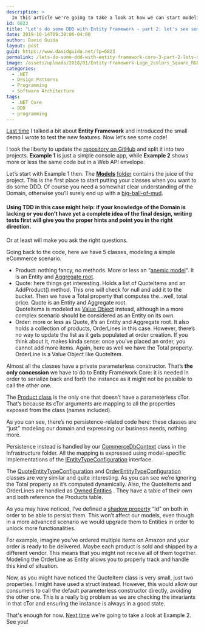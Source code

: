 ```yaml
---
description: >
  In this article we're going to take a look at how we can start modeling our classes and express our Domain and store our data using Entity Framework.
id: 6823
title: "Let's do some DDD with Entity Framework - part 2: let's see some code!"
date: 2019-10-14T09:30:06-04:00
author: David Guida
layout: post
guid: https://www.davidguida.net/?p=6823
permalink: /lets-do-some-ddd-with-entity-framework-core-3-part-2-lets-see-some-code/
image: /assets/uploads/2018/01/Entity-Framework-Logo_2colors_Square_RGB-591x360.png
categories:
  - .NET
  - Design Patterns
  - Programming
  - Software Architecture
tags:
  - .NET Core
  - DDD
  - programming
---
```

<a rel="noreferrer noopener" aria-label="Last time (opens in a new tab)" href="/lets-do-some-ddd-with-entity-framework-core-3/" target="_blank">Last time</a> I talked a bit about **Entity Framework** and introduced the small demo I wrote to test the new features. Now let&#8217;s see some code!

I took the liberty to update the <a rel="noreferrer noopener" aria-label="repository on GitHub (opens in a new tab)" href="https://github.com/mizrael/EFCoreCommerceDemo" target="_blank">repository on GitHub</a> and split it into two projects. **Example 1** is just a simple console app, while **Example 2** shows more or less the same code but in a Web API envelope.

Let&#8217;s start with Example 1 then. The **<a rel="noreferrer noopener" aria-label=" (opens in a new tab)" href="https://github.com/mizrael/EFCoreCommerceDemo/tree/master/EFCoreCommerceDemo.Example1/EFCoreCommerceDemo.Example1/Models" target="_blank">Models</a>** <a rel="noreferrer noopener" aria-label=" (opens in a new tab)" href="https://github.com/mizrael/EFCoreCommerceDemo/tree/master/EFCoreCommerceDemo.Example1/EFCoreCommerceDemo.Example1/Models" target="_blank">folder</a> contains the juice of the project. This is the first place to start putting your classes when you want to do some DDD. Of course you need a somewhat clear understanding of the Domain, otherwise you&#8217;ll surely end up with a <a rel="noreferrer noopener" aria-label="big-ball-of-mud (opens in a new tab)" href="https://en.wikipedia.org/wiki/Big_ball_of_mud" target="_blank">big-ball-of-mud</a>.

#### Using TDD in this case might help: if your knowledge of the Domain is lacking or you don&#8217;t have yet a complete idea of the final design, writing tests first will give you the proper hints and point you in the right direction.

Or at least will make you ask the right questions.

Going back to the code, here we have 5 classes, modeling a simple eCommerce scenario:

  * Product: nothing fancy, no methods. More or less an &#8220;<a rel="noreferrer noopener" aria-label=" (opens in a new tab)" href="https://martinfowler.com/bliki/AnemicDomainModel.html" target="_blank">anemic model</a>&#8220;. It is an Entity and <a rel="noreferrer noopener" href="https://martinfowler.com/bliki/DDD_Aggregate.html" target="_blank">Aggregate root</a>.
  * Quote: here things get interesting. Holds a list of QuoteItems and an AddProduct() method. This one will check for null and add it to the bucket. Then we have a Total property that computes the&#8230;well, total price. Quote is an Entity and Aggregate root.  
    QuoteItems is modeled as <a href="https://martinfowler.com/bliki/ValueObject.html" target="_blank" rel="noreferrer noopener" aria-label=" (opens in a new tab)">Value Object</a> instead, although in a more complex scenario should be considered as an Entity on its own.
  * Order: more or less as Quote, it&#8217;s an Entity and Aggregate root. It also holds a collection of products, OrderLines in this case. However, there&#8217;s no way to update the list as it gets populated at order creation. If you think about it, makes kinda sense: once you&#8217;ve placed an order, you cannot add more items. Again, here as well we have the Total property.  
    OrderLine is a Value Object like QuoteItem.

Almost all the classes have a private parameterless constructor. That&#8217;s **the only concession** we have to do to Entity Framework Core: it is needed in order to serialize back and forth the instance as it might not be possible to call the other one. 

The <a href="https://github.com/mizrael/EFCoreCommerceDemo/blob/master/EFCoreCommerceDemo.Example1/EFCoreCommerceDemo.Example1/Models/Product.cs" target="_blank" rel="noreferrer noopener" aria-label="Product class (opens in a new tab)">Product class</a> is the only one that doesn&#8217;t have a parameterless cTor. That&#8217;s because its cTor arguments are mapping to all the properties exposed from the class (names included).

As you can see, there&#8217;s no persistence-related code here: these classes are &#8220;just&#8221; modeling our domain and expressing our business needs, nothing more. 

Persistence instead is handled by our <a rel="noreferrer noopener" aria-label=" (opens in a new tab)" href="https://github.com/mizrael/EFCoreCommerceDemo/blob/master/EFCoreCommerceDemo.Example1/EFCoreCommerceDemo.Example1/Infrastructure/CommerceDbContext.cs" target="_blank">CommerceDbContext</a> class in the Infrastructure folder. All the mapping is expressed using model-specific implementations of the <a href="https://docs.microsoft.com/en-us/dotnet/api/microsoft.entityframeworkcore.ientitytypeconfiguration-1?view=efcore-2.1" target="_blank" rel="noreferrer noopener" aria-label=" (opens in a new tab)">IEntityTypeConfiguration</a> interface.

The <a rel="noreferrer noopener" aria-label="QuoteEntityTypeConfiguration (opens in a new tab)" href="https://github.com/mizrael/EFCoreCommerceDemo/blob/master/EFCoreCommerceDemo.Example1/EFCoreCommerceDemo.Example1/Infrastructure/QuoteEntityTypeConfiguration.cs" target="_blank">QuoteEntityTypeConfiguration</a> and <a rel="noreferrer noopener" aria-label=" (opens in a new tab)" href="https://github.com/mizrael/EFCoreCommerceDemo/blob/master/EFCoreCommerceDemo.Example1/EFCoreCommerceDemo.Example1/Infrastructure/OrderEntityTypeConfiguration.cs" target="_blank">OrderEntityTypeConfiguration</a> classes are very similar and quite interesting. As you can see we&#8217;re ignoring the Total property as it&#8217;s computed dynamically. Also, the QuoteItems and OrderLines are handled as <a rel="noreferrer noopener" aria-label="Owned Entities (opens in a new tab)" href="https://docs.microsoft.com/en-us/ef/core/modeling/owned-entities" target="_blank">Owned Entities</a> . They have a table of their own and both reference the Products table. 

As you may have noticed, I&#8217;ve defined a <a rel="noreferrer noopener" aria-label="shadow property (opens in a new tab)" href="https://docs.microsoft.com/en-us/ef/core/modeling/shadow-properties" target="_blank">shadow property</a> &#8220;Id&#8221; on both in order to be able to persist them. This won&#8217;t affect our models, even though in a more advanced scenario we would upgrade them to Entities in order to unlock more functionalities.

For example, imagine you&#8217;ve ordered multiple items on Amazon and your order is ready to be delivered. Maybe each product is sold and shipped by a different vendor. This means that you might not receive all of them together. Modeling the OrderLine as Entity allows you to properly track and handle this kind of situation.

Now, as you might have noticed the QuoteItem class is very small, just two properties. I might have used a struct instead. However, this would allow our consumers to call the default parameterless constructor directly, avoiding the other one. This is a really big problem as we are checking the invariants in that cTor and ensuring the instance is always in a good state.

That's enough for now. <a href='/lets-do-some-ddd-with-entity-framework-core-3-part-3-better-value-objects/'>Next time</a> we're going to take a look at Example 2. See you!